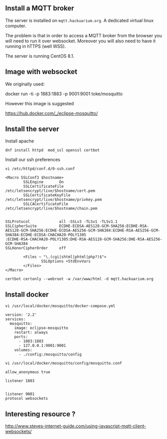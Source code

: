 

## Install a MQTT broker

The server is installed on `mqtt.hackuarium.org`. A dedicated virtual linux computer.

The problem is that in order to access a MQTT broker from the browser you will need to run it over websocket. Moreover you will also need to have it running in hTTPS (well WSS).

The server is running CentOS 8.1. 

## Image with websocket

We originally used: 

docker run -ti -p 1883:1883 -p 9001:9001  toke/mosquitto



However this image is suggested

https://hub.docker.com/_/eclipse-mosquitto/


## Install the server

Install apache 

`dnf install httpd  mod_ssl openssl certbot`

Install our ssh preferences

`vi /etc/httpd/conf.d/0-ssh.conf`

```
<Macro SSLConf3 $hostname>
        SSLEngine       On
        SSLCertificateFile      /etc/letsencrypt/live/$hostname/cert.pem
        SSLCertificateKeyFile   /etc/letsencrypt/live/$hostname/privkey.pem
        SSLCACertificateFile    /etc/letsencrypt/live/$hostname/chain.pem


SSLProtocol             all -SSLv3 -TLSv1 -TLSv1.1
SSLCipherSuite          ECDHE-ECDSA-AES128-GCM-SHA256:ECDHE-RSA-AES128-GCM-SHA256:ECDHE-ECDSA-AES256-GCM-SHA384:ECDHE-RSA-AES256-GCM-SHA384:ECDHE-ECDSA-CHACHA20-POLY1305
:ECDHE-RSA-CHACHA20-POLY1305:DHE-RSA-AES128-GCM-SHA256:DHE-RSA-AES256-GCM-SHA384
SSLHonorCipherOrder     off

        <Files ~ "\.(cgi|shtml|phtml|php?)$">
                SSLOptions +StdEnvVars
        </Files>
</Macro>
```

`certbot certonly --webroot -w /var/www/html -d mqtt.hackuarium.org`

## Install docker

`vi /usr/local/docker/mosquitto/docker-compose.yml`

```
version: '2.2'
services:
  mosquitto:
    image: eclipse-mosquitto
    restart: always
    ports:
      - 1883:1883
      - 127.0.0.1:9001:9001
    volumes:
      - ./config:/mosquitto/config
```

`vi /usr/local/docker/mosquitto/config/mosquitto.conf`

```
allow_anonymous true

listener 1883


listener 9001
protocol websockets
```



## Interesting resource ?

http://www.steves-internet-guide.com/using-javascript-mqtt-client-websockets/
